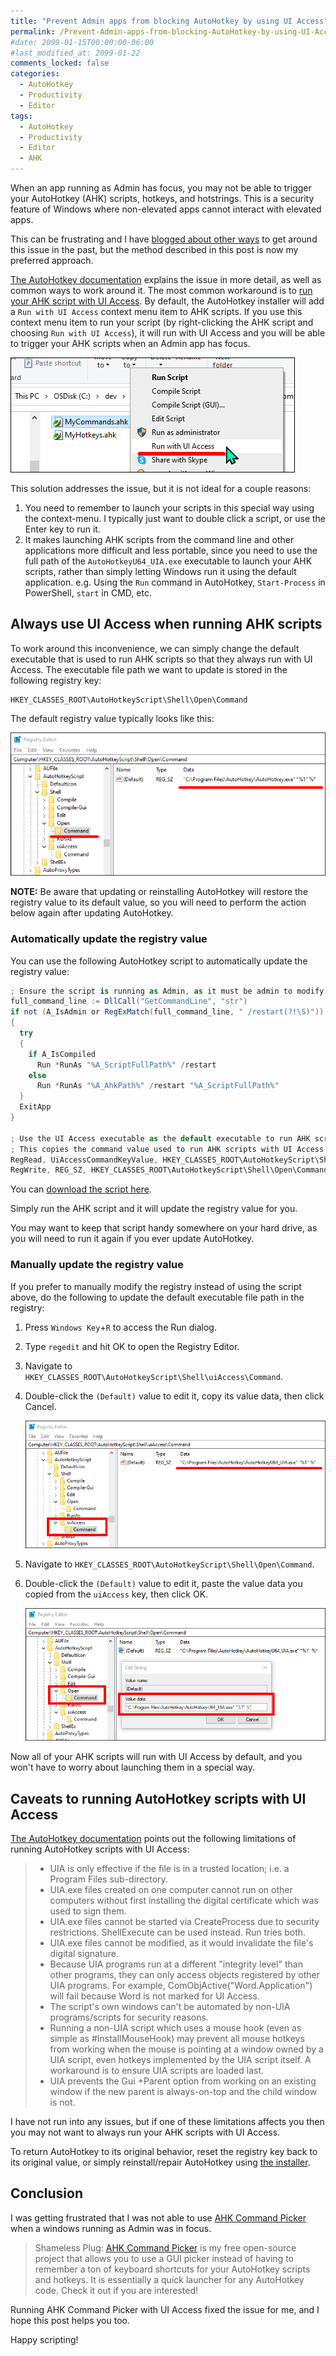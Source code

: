 ```yaml
---
title: "Prevent Admin apps from blocking AutoHotkey by using UI Access"
permalink: /Prevent-Admin-apps-from-blocking-AutoHotkey-by-using-UI-Access/
#date: 2099-01-15T00:00:00-06:00
#last_modified_at: 2099-01-22
comments_locked: false
categories:
  - AutoHotkey
  - Productivity
  - Editor
tags:
  - AutoHotkey
  - Productivity
  - Editor
  - AHK
---
```


When an app running as Admin has focus, you may not be able to trigger your AutoHotkey (AHK) scripts, hotkeys, and hotstrings.
This is a security feature of Windows where non-elevated apps cannot interact with elevated apps.

This can be frustrating and I have [blogged about other ways](/get-autohotkey-to-interact-with-admin-windows-without-running-ahk-script-as-admin/) to get around this issue in the past, but the method described in this post is now my preferred approach.

[The AutoHotkey documentation](https://www.autohotkey.com/docs/v1/FAQ.htm#uac) explains the issue in more detail, as well as common ways to work around it.
The most common workaround is to [run your AHK script with UI Access](https://www.autohotkey.com/docs/v1/Program.htm#Installer_uiAccess).
By default, the AutoHotkey installer will add a `Run with UI Access` context menu item to AHK scripts.
If you use this context menu item to run your script (by right-clicking the AHK script and choosing `Run with UI Access`), it will run with UI Access and you will be able to trigger your AHK scripts when an Admin app has focus.

![Run AHK script with UI Access](/assets/Posts/2023-03-04-Prevent-Admin-apps-from-blocking-AutoHotkey-by-using-UI-Access/run-ahk-script-with-ui-access.png)

This solution addresses the issue, but it is not ideal for a couple reasons:

1. You need to remember to launch your scripts in this special way using the context-menu.
   I typically just want to double click a script, or use the Enter key to run it.
1. It makes launching AHK scripts from the command line and other applications more difficult and less portable, since you need to use the full path of the `AutoHotkeyU64_UIA.exe` executable to launch your AHK scripts, rather than simply letting Windows run it using the default application.
   e.g. Using the `Run` command in AutoHotkey, `Start-Process` in PowerShell, `start` in CMD, etc.

## Always use UI Access when running AHK scripts

To work around this inconvenience, we can simply change the default executable that is used to run AHK scripts so that they always run with UI Access.
The executable file path we want to update is stored in the following registry key:

```text
HKEY_CLASSES_ROOT\AutoHotkeyScript\Shell\Open\Command
```

The default registry value typically looks like this:

![Default AHK open command registry value](/assets/Posts/2023-03-04-Prevent-Admin-apps-from-blocking-AutoHotkey-by-using-UI-Access/default-autohotkey-open-command-registry-value.png)

__NOTE:__ Be aware that updating or reinstalling AutoHotkey will restore the registry value to its default value, so you will need to perform the action below again after updating AutoHotkey.

### Automatically update the registry value

You can use the following AutoHotkey script to automatically update the registry value:

```csharp
; Ensure the script is running as Admin, as it must be admin to modify the registry.
full_command_line := DllCall("GetCommandLine", "str")
if not (A_IsAdmin or RegExMatch(full_command_line, " /restart(?!\S)"))
{
  try
  {
    if A_IsCompiled
      Run *RunAs "%A_ScriptFullPath%" /restart
    else
      Run *RunAs "%A_AhkPath%" /restart "%A_ScriptFullPath%"
  }
  ExitApp
}

; Use the UI Access executable as the default executable to run AHK scripts.
; This copies the command value used to run AHK scripts with UI Access to the default Open command value.
RegRead, UiAccessCommandKeyValue, HKEY_CLASSES_ROOT\AutoHotkeyScript\Shell\uiAccess\Command
RegWrite, REG_SZ, HKEY_CLASSES_ROOT\AutoHotkeyScript\Shell\Open\Command,, %UiAccessCommandKeyValue%
```

You can [download the script here](/assets/Posts/2023-03-04-Prevent-Admin-apps-from-blocking-AutoHotkey-by-using-UI-Access/Always-start-AutoHotkey-with-UI-Access.ahk).

Simply run the AHK script and it will update the registry value for you.

You may want to keep that script handy somewhere on your hard drive, as you will need to run it again if you ever update AutoHotkey.

### Manually update the registry value

If you prefer to manually modify the registry instead of using the script above, do the following to update the default executable file path in the registry:

1. Press `Windows Key`+`R` to access the Run dialog.
1. Type `regedit` and hit OK to open the Registry Editor.
1. Navigate to `HKEY_CLASSES_ROOT\AutoHotkeyScript\Shell\uiAccess\Command`.
1. Double-click the `(Default)` value to edit it, copy its value data, then click Cancel.

   ![Copy the UI Access registry value data](/assets/Posts/2023-03-04-Prevent-Admin-apps-from-blocking-AutoHotkey-by-using-UI-Access/default-autohotkey-uiaccess-command-registry-value.png)

1. Navigate to `HKEY_CLASSES_ROOT\AutoHotkeyScript\Shell\Open\Command`.
1. Double-click the `(Default)` value to edit it, paste the value data you copied from the `uiAccess` key, then click OK.

   ![Modify the Open registry value data](/assets/Posts/2023-03-04-Prevent-Admin-apps-from-blocking-AutoHotkey-by-using-UI-Access/updated-autohotkey-open-command-registry-value.png)

Now all of your AHK scripts will run with UI Access by default, and you won't have to worry about launching them in a special way.

## Caveats to running AutoHotkey scripts with UI Access

[The AutoHotkey documentation](https://www.autohotkey.com/docs/v1/Program.htm#Installer_uiAccess) points out the following limitations of running AutoHotkey scripts with UI Access:

> - UIA is only effective if the file is in a trusted location; i.e. a Program Files sub-directory.
> - UIA.exe files created on one computer cannot run on other computers without first installing the digital certificate which was used to sign them.
> - UIA.exe files cannot be started via CreateProcess due to security restrictions. ShellExecute can be used instead. Run tries both.
> - UIA.exe files cannot be modified, as it would invalidate the file's digital signature.
> - Because UIA programs run at a different "integrity level" than other programs, they can only access objects registered by other UIA programs. For example, ComObjActive("Word.Application") will fail because Word is not marked for UI Access.
> - The script's own windows can't be automated by non-UIA programs/scripts for security reasons.
> - Running a non-UIA script which uses a mouse hook (even as simple as #InstallMouseHook) may prevent all mouse hotkeys from working when the mouse is pointing at a window owned by a UIA script, even hotkeys implemented by the UIA script itself. A workaround is to ensure UIA scripts are loaded last.
> - UIA prevents the Gui +Parent option from working on an existing window if the new parent is always-on-top and the child window is not.

I have not run into any issues, but if one of these limitations affects you then you may not want to always run your AHK scripts with UI Access.

To return AutoHotkey to its original behavior, reset the registry key back to its original value, or simply reinstall/repair AutoHotkey using [the installer](https://www.autohotkey.com).

## Conclusion

I was getting frustrated that I was not able to use [AHK Command Picker](https://github.com/deadlydog/AHKCommandPicker) when a windows running as Admin was in focus.

> Shameless Plug: [AHK Command Picker](https://github.com/deadlydog/AHKCommandPicker) is my free open-source project that allows you to use a GUI picker instead of having to remember a ton of keyboard shortcuts for your AutoHotkey scripts and hotkeys.
> It is essentially a quick launcher for any AutoHotkey code.
> Check it out if you are interested!

Running AHK Command Picker with UI Access fixed the issue for me, and I hope this post helps you too.

Happy scripting!
